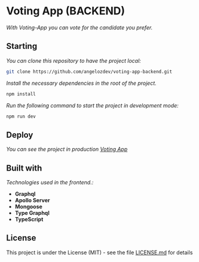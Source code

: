 # Voting App (BACKEND)

_With Voting-App you can vote for the candidate you prefer._

## Starting

_You can clone this repository to have the project local:_

```bash
git clone https://github.com/angelozdev/voting-app-backend.git
```

_Install the necessary dependencies in the root of the project._

```bash
npm install
```

_Run the following command to start the project in development mode:_

```bash
npm run dev
```

## Deploy

_You can see the project in production [Voting App](https://voting-app-angelozdev.vercel.app/)_

## Built with

_Technologies used in the frontend.:_

-  **Graphql**
-  **Apollo Server**
-  **Mongoose**
-  **Type Graphql**
-  **TypeScript**


## License

This project is under the License (MIT) - see the file [LICENSE.md](LICENSE.md) for details
